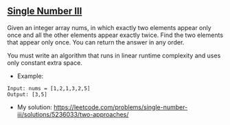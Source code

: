 ## [Single Number III](https://leetcode.com/problems/single-number-iii/description/)

Given an integer array nums, in which exactly two elements appear only once and all the other elements appear exactly twice. Find the two elements that appear only once. You can return the answer in any order.

You must write an algorithm that runs in linear runtime complexity and uses only constant extra space.

- Example:
```
Input: nums = [1,2,1,3,2,5]
Output: [3,5]
```

- My solution: https://leetcode.com/problems/single-number-iii/solutions/5236033/two-approaches/
